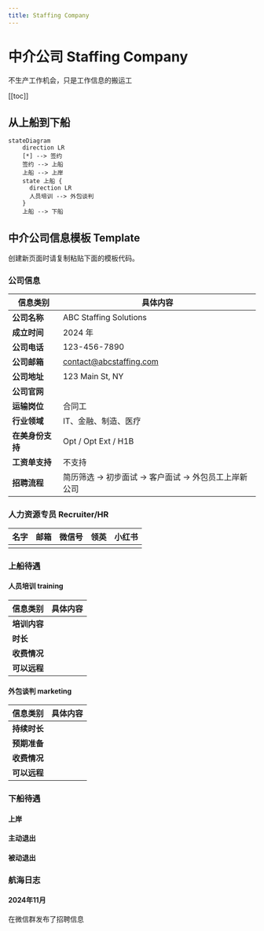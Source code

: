 ```yaml
---
title: Staffing Company
---
```

# 中介公司 Staffing Company

不生产工作机会，只是工作信息的搬运工

[[toc]]

## 从上船到下船

```mermaid
stateDiagram
    direction LR
    [*] --> 签约
    签约 --> 上船
    上船 --> 上岸
    state 上船 {
      direction LR
      人员培训 --> 外包谈判
    }
    上船 --> 下船
```

## 中介公司信息模板 Template

创建新页面时请复制粘贴下面的模板代码。

### 公司信息
| 信息类别     | 具体内容                           |
|----------|--------------------------------|
| **公司名称** | ABC Staffing Solutions         |
| **成立时间** | 2024 年                         |
| **公司电话** | 123-456-7890                   |
| **公司邮箱** | contact@abcstaffing.com        |
| **公司地址** | 123 Main St, NY                |
| **公司官网** |                                |
| **运输岗位** | 合同工                            |
| **行业领域** | IT、金融、制造、医疗                    |
| **在美身份支持** | Opt / Opt Ext / H1B            |
| **工资单支持** | 不支持                            |
| **招聘流程** | 简历筛选 → 初步面试 → 客户面试 → 外包员工上岸新公司 |

### 人力资源专员 Recruiter/HR


| **名字** | **邮箱** | **微信号** | **领英** | **小红书** |
|--------|--------|---------|--------|---------|
|        |        |         |        |         |

### 上船待遇

#### 人员培训 training

| 信息类别     | 具体内容 |
|----------|------|
| **培训内容** |      |
| **时长**   |      |
| **收费情况** |      |
| **可以远程** |      |

#### 外包谈判 marketing


| 信息类别     | 具体内容 |
|----------|------|
| **持续时长** |      |
| **预期准备** |      |
| **收费情况** |      |
| **可以远程** |      |

### 下船待遇

#### 上岸

#### 主动退出

#### 被动退出

### 航海日志

#### 2024年11月

在微信群发布了招聘信息